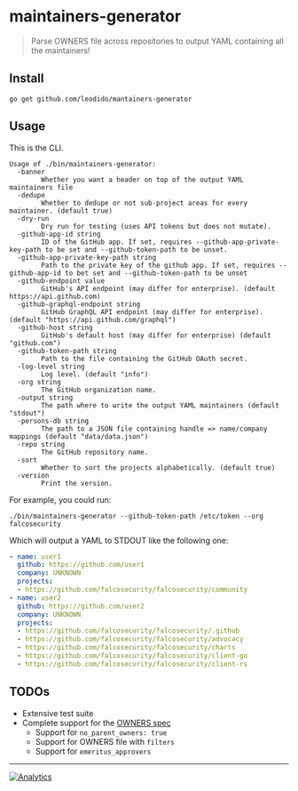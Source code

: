 # maintainers-generator

> Parse OWNERS file across repositories to output YAML containing all the maintainers!

## Install

```console
go get github.com/leodido/mantainers-generator
```

## Usage

This is the CLI.

```console
Usage of ./bin/maintainers-generator:
  -banner
        Whether you want a header on top of the output YAML maintainers file
  -dedupe
        Whether to dedupe or not sub-project areas for every maintainer. (default true)
  -dry-run
        Dry run for testing (uses API tokens but does not mutate).
  -github-app-id string
        ID of the GitHub app. If set, requires --github-app-private-key-path to be set and --github-token-path to be unset.
  -github-app-private-key-path string
        Path to the private key of the github app. If set, requires --github-app-id to bet set and --github-token-path to be unset
  -github-endpoint value
        GitHub's API endpoint (may differ for enterprise). (default https://api.github.com)
  -github-graphql-endpoint string
        GitHub GraphQL API endpoint (may differ for enterprise). (default "https://api.github.com/graphql")
  -github-host string
        GitHub's default host (may differ for enterprise) (default "github.com")
  -github-token-path string
        Path to the file containing the GitHub OAuth secret.
  -log-level string
        Log level. (default "info")
  -org string
        The GitHub organization name.
  -output string
        The path where to write the output YAML maintainers (default "stdout")
  -persons-db string
        The path to a JSON file containing handle => name/company mappings (default "data/data.json")
  -repo string
        The GitHub repository name.
  -sort
        Whether to sort the projects alphabetically. (default true)
  -version
        Print the version.
```

For example, you could run:

```console
./bin/maintainers-generator --github-token-path /etc/token --org falcosecurity
```

Which will output a YAML to STDOUT like the following one:

```yaml
- name: user1
  github: https://github.com/user1
  company: UNKNOWN
  projects:
  - https://github.com/falcosecurity/falcosecurity/community
- name: user2
  github: https://github.com/user2
  company: UNKNOWN
  projects:
  - https://github.com/falcosecurity/falcosecurity/.github
  - https://github.com/falcosecurity/falcosecurity/advocacy
  - https://github.com/falcosecurity/falcosecurity/charts
  - https://github.com/falcosecurity/falcosecurity/client-go
  - https://github.com/falcosecurity/falcosecurity/client-rs
```

## TODOs

- Extensive test suite
- Complete support for the [OWNERS spec](https://github.com/kubernetes/community/blob/master/contributors/guide/owners.md)
  - Support for `no_parent_owners: true`
  - Support for OWNERS file with `filters`
  - Support for `emeritus_approvers`

---

[![Analytics](https://ga-beacon.appspot.com/UA-49657176-1/maintainers-generator?flat)](https://github.com/igrigorik/ga-beacon)